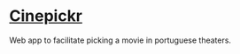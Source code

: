 # [Cinepickr](https://cinepickr.netlify.app/)

Web app to facilitate picking a movie in portuguese theaters.
